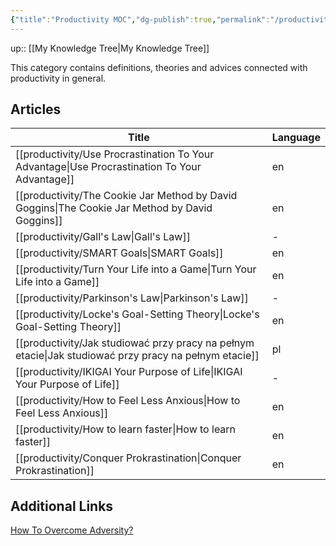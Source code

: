 ```yaml
---
{"title":"Productivity MOC","dg-publish":true,"permalink":"/productivity/productivity/","dgPassFrontmatter":true}
---
```


up:: [[My Knowledge Tree\|My Knowledge Tree]]


This category contains definitions, theories and advices connected with productivity in general.

## Articles
| Title                                                                                                    | Language |
| -------------------------------------------------------------------------------------------------------- | -------- |
| [[productivity/Use Procrastination To Your Advantage\|Use Procrastination To Your Advantage]]         | en       |
| [[productivity/The Cookie Jar Method by David Goggins\|The Cookie Jar Method by David Goggins]]       | en       |
| [[productivity/Gall's Law\|Gall's Law]]                                                               | \-       |
| [[productivity/SMART Goals\|SMART Goals]]                                                             | en       |
| [[productivity/Turn Your Life into a Game\|Turn Your Life into a Game]]                               | en       |
| [[productivity/Parkinson's Law\|Parkinson's Law]]                                                     | \-       |
| [[productivity/Locke's Goal-Setting Theory\|Locke's Goal-Setting Theory]]                             | en       |
| [[productivity/Jak studiować przy pracy na pełnym etacie\|Jak studiować przy pracy na pełnym etacie]] | pl       |
| [[productivity/IKIGAI Your Purpose of Life\|IKIGAI Your Purpose of Life]]                             | \-       |
| [[productivity/How to Feel Less Anxious\|How to Feel Less Anxious]]                                   | en       |
| [[productivity/How to learn faster\|How to learn faster]]                                             | en       |
| [[productivity/Conquer Prokrastination\|Conquer Prokrastination]]                                     | en       |


## Additional Links

[How To Overcome Adversity?](https://www.youtube.com/watch?v=61bMGNL6MrM)
